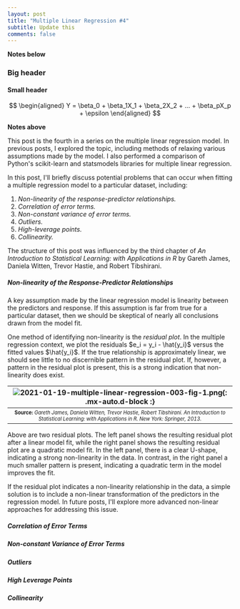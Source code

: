 ```yaml
---
layout: post
title: "Multiple Linear Regression #4"
subtitle: Update this
comments: false
---
```


**Notes below**

### Big header

#### Small header

$$
\begin{aligned} 
Y = \beta_0 + \beta_1X_1 + \beta_2X_2 + ... + \beta_pX_p + \epsilon 
\end{aligned}
$$

**Notes above**

This post is the fourth in a series on the multiple linear regression model.  In previous posts, I explored the topic, including methods of relaxing various assumptions made by the model.  I also performed a comparison of Python's scikit-learn and statsmodels libraries for multiple linear regression.

In this post, I'll briefly discuss potential problems that can occur when fitting a multiple regression model to a particular dataset, including:

1. *Non-linearity of the response-predictor relationships.* 
2. *Correlation of error terms.*
3. *Non-constant variance of error terms.*
4. *Outliers.*
5. *High-leverage points.*
6. *Collinearity.*

The structure of this post was influenced by the third chapter of *An Introduction to Statistical Learning: with Applications in R* by Gareth James, Daniela Witten, Trevor Hastie, and Robert Tibshirani.

##### Non-linearity of the Response-Predictor Relationships

A key assumption made by the linear regression model is linearity between the predictors and response.  If this assumption is far from true for a particular dataset, then we should be skeptical of nearly all conclusions drawn from the model fit.

One method of identifying non-linearity is the *residual plot*.  In the multiple regression context, we plot the residuals $e_i = y_i - \hat{y_i}$ versus the fitted values $\hat{y_i}$.  If the true relationship is approximately linear, we should see little to no discernible pattern in the residual plot.  If, however, a pattern in the residual plot is present, this is a strong indication that non-linearity does exist.

| ![2021-01-19-multiple-linear-regression-003-fig-1.png](/assets/img/2021-01-19-multiple-linear-regression-003-fig-1.png){: .mx-auto.d-block :} |
| :--: |
| <sub><sup>**Source:** *Gareth James, Daniela Witten, Trevor Hastie, Robert Tibshirani. An Introduction to Statistical Learning: with Applications in R. New York: Springer, 2013.* |

Above are two residual plots.  The left panel shows the resulting residual plot after a linear model fit, while the right panel shows the resulting residual plot are a quadratic model fit.  In the left panel, there is a clear U-shape, indicating a strong non-linearity in the data.  In contrast, in the right panel a much smaller pattern is present, indicating a quadratic term in the model improves the fit.

If the residual plot indicates a non-linearity relationship in the data, a simple solution is to include a non-linear transformation of the predictors in the regression model.  In future posts, I'll explore more advanced non-linear approaches for addressing this issue. 

##### Correlation of Error Terms



##### Non-constant Variance of Error Terms

##### Outliers

##### High Leverage Points

##### Collinearity